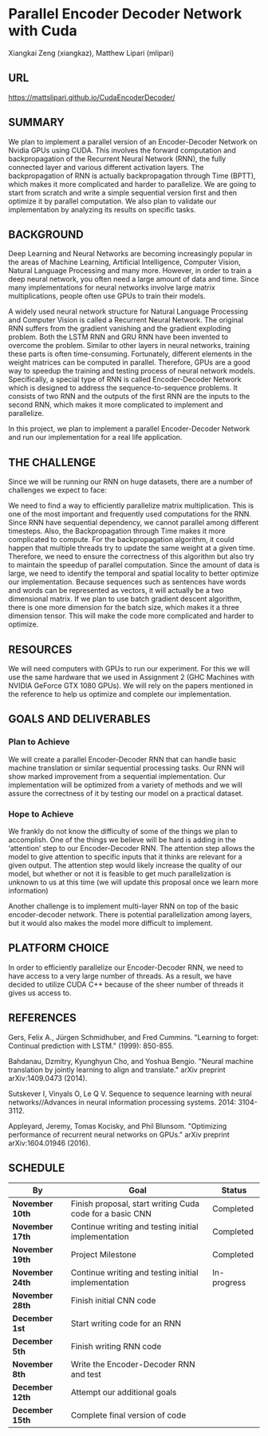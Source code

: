 # Parallel Encoder Decoder Network with Cuda
Xiangkai Zeng (xiangkaz), Matthew Lipari (mlipari)

## URL
https://mattslipari.github.io/CudaEncoderDecoder/

## SUMMARY

We plan to implement a parallel version of an Encoder-Decoder Network on Nvidia GPUs using CUDA. This involves the forward computation and backpropagation of the Recurrent Neural Network (RNN), the fully connected layer and various different activation layers. The backpropagation of RNN is actually backpropagation through Time (BPTT), which makes it more complicated and harder to parallelize. We are going to start from scratch and write a simple sequential version first and then optimize it by parallel computation. We also plan to validate our implementation by analyzing its results on specific tasks.

## BACKGROUND

Deep Learning and Neural Networks are becoming increasingly popular in the areas of Machine Learning, Artificial Intelligence, Computer Vision, Natural Language Processing and many more. However, in order to train a deep neural network, you often need a large amount of data and time. Since many implementations for neural networks involve large matrix multiplications, people often use GPUs to train their models. 

A widely used neural network structure for Natural Language Processing and Computer Vision is called a Recurrent Neural Network. The original RNN suffers from the gradient vanishing and the gradient exploding problem. Both the  LSTM RNN and GRU RNN have been invented to overcome the problem. Similar to other layers in neural networks, training these parts is often time-consuming. Fortunately, different elements in the weight matrices can be computed in parallel. Therefore, GPUs are a good way to speedup the training and testing process of neural network models. Specifically, a special type of RNN is called Encoder-Decoder Network which is designed to address the sequence-to-sequence problems. It consists of two RNN and the outputs of the first RNN are the inputs to the second RNN, which makes it more complicated to implement and parallelize.

In this project, we plan to implement a parallel Encoder-Decoder Network and run our implementation for a real life application. 

## THE CHALLENGE

Since we will be running our RNN on huge datasets, there are a number of challenges we expect to face:

We need to find a way to efficiently parallelize matrix multiplication. This is one of the most important and frequently used computations for the RNN.
Since RNN have sequential dependency, we cannot parallel among different timesteps. Also, the Backpropagation through Time makes it more complicated to compute.
For the backpropagation algorithm, it could happen that multiple threads try to update the same weight at a given time. Therefore, we need to ensure the correctness of this algorithm but also try to maintain the speedup of parallel computation.
Since the amount of data is large, we need to identify the temporal and spatial locality to better optimize our implementation.
Because sequences such as sentences have words and words can be represented as vectors, it will actually be a two dimensional matrix. If we plan to use batch gradient descent algorithm, there is one more dimension for the batch size, which makes it a three dimension tensor. This will make the code more complicated and harder to optimize.

## RESOURCES
We will need computers with GPUs to run our experiment. For this we will use the same hardware that we used in Assignment 2 (GHC Machines with NVIDIA GeForce GTX 1080 GPUs). We will rely on the papers mentioned in the reference to help us optimize and complete our implementation.

## GOALS AND DELIVERABLES

### Plan to Achieve
We will create a parallel Encoder-Decoder RNN that can handle basic machine translation or similar sequential processing tasks. Our RNN will show marked improvement from a sequential implementation. Our implementation will be optimized from a variety of methods and we will assure the correctness of it by testing our model on a practical dataset.

### Hope to Achieve
We frankly do not know the difficulty of some of the things we plan to accomplish. One of the things we believe will be hard is adding in the ‘attention’ step to our Encoder-Decoder RNN. The attention step allows the model to give attention to specific inputs that it thinks are relevant for a given output. The attention step would likely increase the quality of our model, but whether or not it is feasible to get much parallelization is unknown to us at this time (we will update this proposal once we learn more information)

Another challenge is to implement multi-layer RNN on top of the basic encoder-decoder network. There is potential parallelization among layers, but it would also makes the model more difficult to implement. 

## PLATFORM CHOICE
In order to efficiently parallelize our Encoder-Decoder RNN, we need to have access to a very large number of threads. As a result, we have decided to utilize CUDA C++ because of the sheer number of threads it gives us access to.

## REFERENCES
Gers, Felix A., Jürgen Schmidhuber, and Fred Cummins. "Learning to forget: Continual prediction with LSTM." (1999): 850-855.

Bahdanau, Dzmitry, Kyunghyun Cho, and Yoshua Bengio. "Neural machine translation by jointly learning to align and translate." arXiv preprint arXiv:1409.0473 (2014).

Sutskever I, Vinyals O, Le Q V. Sequence to sequence learning with neural networks//Advances in neural information processing systems. 2014: 3104-3112.

Appleyard, Jeremy, Tomas Kocisky, and Phil Blunsom. "Optimizing performance of recurrent neural networks on GPUs." arXiv preprint arXiv:1604.01946 (2016). 

## SCHEDULE

**By** | **Goal** | **Status** |
---| ---| ---|
**November 10th** | Finish proposal, start writing Cuda code for a basic CNN | Completed |
**November 17th** | Continue writing and testing initial implementation | Completed |
**November 19th** | Project Milestone | Completed |
**November 24th** | Continue writing and testing initial implementation|  In-progress |
**November 28th** | Finish initial CNN code |  |
**December 1st**  | Start writing code for an RNN  |  |
**December 5th** | Finish writing RNN code |  |
**November 8th** | Write the Encoder-Decoder RNN and test |  |
**December 12th** | Attempt our additional goals |  |
**December 15th**  | Complete final version of code |  |
